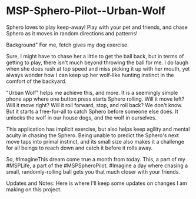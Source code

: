 # MSP-Sphero-Pilot--Urban-Wolf
Sphero loves to play keep-away! Play with your pet and friends, and chase Sphero as it moves in random directions and patterns!

Background"
For me, fetch gives my dog exercise.

Sure, I might have to chase her a little to get the ball back, but in terms of getting to play, there isn't much beyond throwing the ball for me. I do laugh when she does rush at top speed and miss picking it up with her mouth, yet always wonder how I can keep up her wolf-like hunting instinct in the comfort of the backyard.

"Urban Wolf" helps me achieve this, and more. It is a seemingly simple phone app where one button press starts Sphero rolling. Will it move left? Will it move right? Will it roll forward, stop, and roll back? We don't know. But it starts a free-for-all to catch Sphero before someone else does. It unlocks the wolf in our house dogs, and the wolf in ourselves.

This application has implicit exercise, but also helps keep agility and mental acuity in chasing the Sphero. Being unable to predict the Sphero's next move taps into primal instinct, and its small size also makes it a challenge for all beings to reach down and catch it before it rolls away.

So, #ImagineThis dream come true a month from today. This, a part of my #MSPLife, a part of the #MSPSpheroPilot. #Imagine a day where chasing a small, randomly-rolling ball gets you that much closer with your friends.

Updates and Notes:
Here is where I'll keep some updates on changes I am making on this project.
